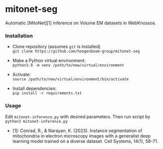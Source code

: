 # mitonet-seg
Automatic [MitoNet][1] inference on Volume EM datasets in WebKnossos.

### Installation

- Clone repository (assumes `git` is installed)  
`git clone https://github.com/hoogenboom-group/mitonet-seg`

- Make a Python virtual environment:  
`python3.9 -m venv /path/to/new/virtual/environment`

- Activate:  
`source /path/to/new/virtual/environment/bin/activate`

- Install dependencies:    
`pip install -r requirements.txt`

### Usage
Edit `mitonet-inference.py` with desired parameters. Then run script by  
`python3 mitonet-inference.py`

- [1]: Conrad, R., & Narayan, K. (2023). Instance segmentation of mitochondria in electron microscopy images with a generalist deep learning model trained on a diverse dataset. Cell Systems, 14(1), 58-71.
